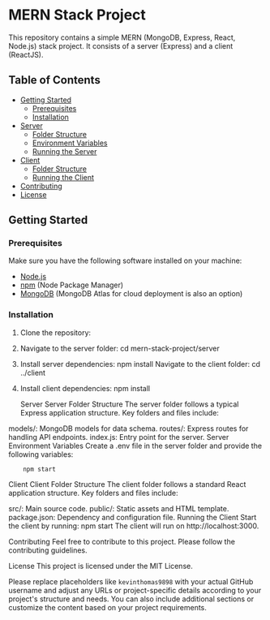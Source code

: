 # MERN Stack Project

This repository contains a simple MERN (MongoDB, Express, React, Node.js) stack project. It consists of a server (Express) and a client (ReactJS).

## Table of Contents

- [Getting Started](#getting-started)
  - [Prerequisites](#prerequisites)
  - [Installation](#installation)
- [Server](#server)
  - [Folder Structure](#server-folder-structure)
  - [Environment Variables](#server-environment-variables)
  - [Running the Server](#running-the-server)
- [Client](#client)
  - [Folder Structure](#client-folder-structure)
  - [Running the Client](#running-the-client)
- [Contributing](#contributing)
- [License](#license)

## Getting Started

### Prerequisites

Make sure you have the following software installed on your machine:

- [Node.js](https://nodejs.org/)
- [npm](https://www.npmjs.com/) (Node Package Manager)
- [MongoDB](https://www.mongodb.com/try/download/community) (MongoDB Atlas for cloud deployment is also an option)

### Installation

1. Clone the repository:

2. Navigate to the server folder:
    cd mern-stack-project/server
3. Install server dependencies:
    npm install
    Navigate to the client folder:
    cd ../client
4. Install client dependencies:
    npm install

   Server
Server Folder Structure
The server folder follows a typical Express application structure. Key folders and files include:

models/: MongoDB models for data schema.
routes/: Express routes for handling API endpoints.
index.js: Entry point for the server.
Server Environment Variables
Create a .env file in the server folder and provide the following variables:

        npm start


Client
Client Folder Structure
The client folder follows a standard React application structure. Key folders and files include:

src/: Main source code.
public/: Static assets and HTML template.
package.json: Dependency and configuration file.
Running the Client
Start the client by running:
          npm start
The client will run on http://localhost:3000.





Contributing
Feel free to contribute to this project. Please follow the contributing guidelines.

License
This project is licensed under the MIT License.



Please replace placeholders like `kevinthomas9898` with your actual GitHub username and adjust any URLs or project-specific details according to your project's structure and needs. You can also include additional sections or customize the content based on your project requirements.
